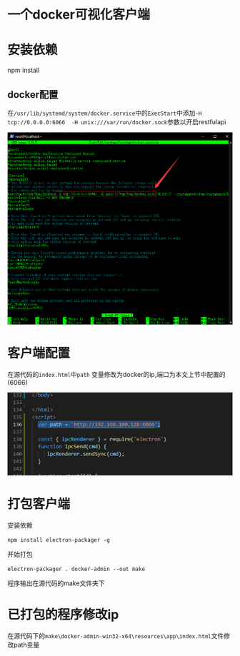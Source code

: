 # 一个docker可视化客户端

# 安装依赖

npm install

## docker配置

在```/usr/lib/systemd/system/docker.service```中的```ExecStart```中添加```-H tcp://0.0.0.0:6066  -H unix:///var/run/docker.sock```参数以开启restfulapi

![](README.img/systemctl.png)

# 客户端配置

在源代码的```index.html```中```path``` 变量修改为docker的ip,端口为本文上节中配置的(6066)

![](README.img/path.png)

# 打包客户端

安装依赖

```npm install electron-packager -g```

开始打包

```electron-packager . docker-admin --out make```

程序输出在源代码的make文件夹下



# 已打包的程序修改ip

在源代码下的```make\docker-admin-win32-x64\resources\app\index.html```文件修改path变量